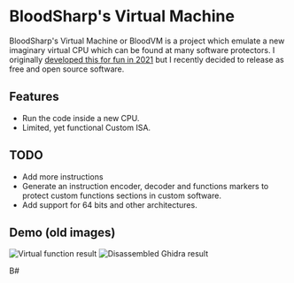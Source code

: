 # BloodSharp's Virtual Machine
BloodSharp's Virtual Machine or BloodVM is a project which emulate a new imaginary virtual CPU which can be found at many software protectors. I originally [developed this for fun in 2021](https://foro.elhacker.net/programacion_cc/ejemplo_de_virtualizacion_de_codigo_con_cpu_imaginaria-t512606.0.html) but I recently decided to release as free and open source software.

## Features
+ Run the code inside a new CPU.
+ Limited, yet functional Custom ISA.

## TODO
+ Add more instructions
+ Generate an instruction encoder, decoder and functions markers to protect custom functions sections in custom software.
+ Add support for 64 bits and other architectures.

## Demo (old images)
![Virtual function result](https://i.imgur.com/je32h4J.png)
![Disassembled Ghidra result](https://i.imgur.com/fBG9JZ3.png)


B#